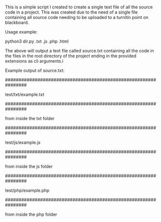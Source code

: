 This is a simple script I created to create a single text file of all the source code in a project.
This was created due to the need of a single file containing all source code needing to be uploaded to a turnitin point on blackboard.

Usage example:

python3 dir.py .txt .js .php .html

The above will output a text file called source.txt containing all the code in the files in the root directory of the project ending in the provided extensions as cli arguments.i

Example output of source.txt:

################################################################

test/txt/example.txt

################################################################



from inside the txt folder


################################################################

test/js/example.js

################################################################

from inside the js folder


################################################################

test/php/example.php

################################################################

from inside the php folder

